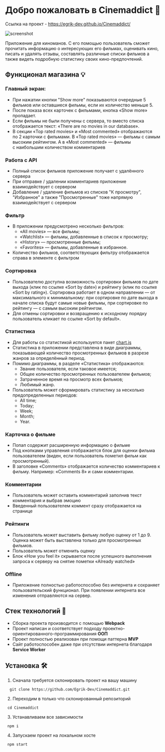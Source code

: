 # Добро пожаловать в Cinemaddict 🎉

Ссылка на проект - https://egrik-dev.github.io/Cinemaddict/

![screenshot](./public/images/screenshot.png)

Приложение для киноманов. С его помощью пользователь сможет прочитать информацию о интересующих его фильмах, оценивать кино, писать и удалять отзывы, составлять различные списки фильмов а также видеть подробную статистику своих кино-предпочтений.

## Функционал магазина 💡

### Главный экран:

- При нажатии кнопки "Show more" показываются очередные 5 фильмов или оставшиеся фильмы, если их количество меньше 5.
- После показа всех карточек с фильмами, кнопка «Show more» пропадает.
- Если фильмы не были получены с сервера, то вместо списка отображается текст: «There are no movies in our database».
- В секции «Top rated movies» и «Most commented» отображаются по 2 карточки с фильмами. В «Top rated movies» — фильмы с самым высоким рейтингом. А в «Most commented» — фильмы с наибольшим количеством комментариев

### Работа с API

- Полный список фильмов приложение получает с удалённого сервера
- При отправке / удалении комментариев приложение взаимодействует с сервером
- Добавление / удаление фильмов из списков "К просмотру", "Избранное" а также "Просмотренные" тоже напрямую взаимодействует с сервером

### Фильтр

- В приложении предусмотрено несколько фильтров:
  - «All movies» — все фильмы;
  - «Watchlist» — фильмы, добавленные в список к просмотру;
  - «History» — просмотренные фильмы;
  - «Favorites» — фильмы, добавленные в избранное.
- Количество фильмов, соответствующих фильтру отображается справа в элементе с фильтром

### Сортировка

- Пользователю доступна возможность сортировки фильмов по дате выхода (клик по ссылке «Sort by date») и рейтингу (клик по ссылке «Sort by rating»). Сортировка работает в одном направлении — от максимального к минимальному: при сортировке по дате выхода в начале списка будут самые новые фильмы, при сортировке по рейтингу — с самым высоким рейтингом.
- Для отмены сортировки и возвращению к исходному порядку пользователь кликает по ссылке «Sort by default».

### Статистика

- Для работы со статистикой используется пакет [chart.js](https://www.chartjs.org)
- Статистика в приложении представлена в виде диаграммы, показывающей количество просмотренных фильмов в разрезе жанров за определённый период.
- Помимо диаграммы, в разделе «Статистика» отображаются:
  - Звание пользователя, если таковое имеется;
  - Общее количество просмотренных пользователем фильмов;
  - Затраченное время на просмотр всех фильмов;
  - Любимый жанр.
- Пользователь может сформировать статистику за несколько предопределенных периодов:
  - All time;
  - Today;
  - Week;
  - Month;
  - Year.

### Карточка о фильме

- Попап содержит расширенную информацию о фильме
- Под кнопками управления отображается блок для оценки фильма пользователем (виден, если пользователь пометил фильм как просмотренный).
- В заголовке «Comments» отображается количество комментариев к фильму. Например: «Comments 8» и сами комментарии.

### Комментарии

- Пользователь может оставить комментарий заполнив текст комментария и выбрав эмоцию
- Введенный пользователем коммент сразу отображается на странице

### Рейтинги

- Пользователь может выставить фильму любую оценку от 1 до 9. Оценка может быть выставлена только для просмотренных фильмов.
- Пользователь может отменить оценку
- Блок «How you feel it» скрывается после успешного выполнения запроса к серверу на снятие пометки «Already watched»

### Offline

- Приложение полностью работоспособно без интернета и сохраняет пользовательский функционал. При появлении интернета все изменения отправляются на сервер.

## Стек технологий 🤖
- Сборка проекта производится с помощью **Webpack**
- Проект написан и соответствует подходу проектно-ориентированного-программирования **ООП**
- Проект полностью реализован при помощи паттерна **MVP**
- Сайт работоспособен даже при отсутствии интернета благодаря **Service Worker**

## Установка 🛠

1. Сначала требуется склонировать проект на вашу машину

```
  git clone https://github.com/Egrik-Dev/Cinemaddict.git
```

2. Переходим в только что склонированный репозиторий

```
 cd Cinemaddict
```

3. Устанавливаем все зависимости

```
 npm i
```

4. Запускаем проект на локальном хосте

```
 npm start
```